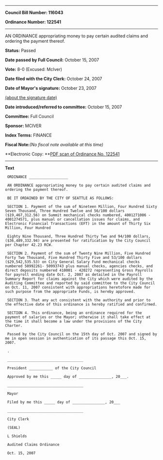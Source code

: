 

********

**Council Bill Number: 116043**
   
**Ordinance Number: 122541**
********

 AN ORDINANCE appropriating money to pay certain audited claims and ordering the payment thereof.

**Status:** Passed
   
**Date passed by Full Council:** October 15, 2007
   
**Vote:** 8-0 (Excused: McIver)
   
**Date filed with the City Clerk:** October 24, 2007
   
**Date of Mayor's signature:** October 23, 2007
   
[(about the signature date)](/~public/approvaldate.htm)
   
   
   
**Date introduced/referred to committee:** October 15, 2007
   
**Committee:** Full Council
   
**Sponsor:** MCIVER
   
   
**Index Terms:** FINANCE

**Fiscal Note:**_(No fiscal note available at this time)_

**Electronic Copy: **[PDF scan of Ordinance No. 122541](/~archives/Ordinances/Ord_122541.pdf)

********

**Text**
   
```
 ORDINANCE __________________

 AN ORDINANCE appropriating money to pay certain audited claims and ordering the payment thereof.

 BE IT ORDAINED BY THE CITY OF SEATTLE AS FOLLOWS:

 SECTION 1. Payment of the sum of Nineteen Million, Four Hundred Sixty Seven Thousand, Three Hundred Twelve and 56/100 dollars ($19,467,312.56) on Summit mechanical checks numbered, 4001271006 - 4001274571, plus manual or cancellation issues for claims, and Electronic Financial Transactions (EFT) in the amount of Thirty Six Million, Four Hundred

 Eighty Nine Thousand, Three Hundred Thirty Two and 94/100 dollars, ($36,489,332.94) are presented for ratification by the City Council per Chapter 42.23 RCW.

 SECTION 2. Payment of the sum of Twenty Nine Million, Five Hundred Forty Two Thousand, Five Hundred Thirty Five and 53/100 dollars ($29,542,535.53) on City General Salary Fund mechanical checks numbered 50992261- 50993743 plus manual checks, agencies checks, and direct deposits numbered 410001 - 420272 representing Gross Payrolls for payroll ending date Oct. 2, 2007 as detailed in the Payroll Summary Report for claims against the City which were audited by the Auditing Committee and reported by said committee to the City Council on Oct. 11, 2007 consistent with appropriations heretofore made for such purpose from the appropriate Funds, is hereby approved.

 SECTION 3. That any act consistent with the authority and prior to the effective date of this ordinance is hereby ratified and confirmed.

 SECTION 4. This ordinance, being an ordinance required for the payment of salaries or the Mayor; otherwise it shall take effect at the time it shall become a law under the provisions of the City Charter.

 Passed by the City Council on the 15th day of Oct. 2007 and signed by me in open session in authentication of its passage this Oct. 15, 2007.

 .

 ___________________________________

 President ___________ of the City Council

 Approved by me this _____ day of _______________, 20___.

 ___________________________________

 Mayor

 Filed by me this _____ day of _______________, 20___

 ___________________________________

 City Clerk

 (SEAL)

 L Shields

 Audited Claims Ordinance

 Oct. 15, 2007

```
